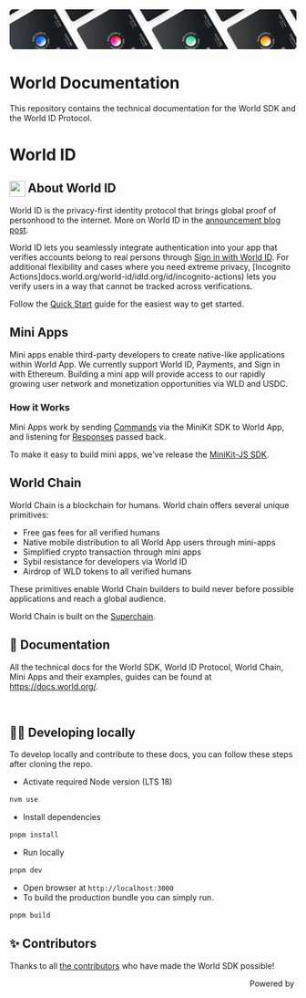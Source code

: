 <a href="https://world.org/world-id">
  <img src="/public/images/shared-readme/readme-header.png" alt="" />
</a>

# World Documentation

This repository contains the technical documentation for the World SDK and the World ID Protocol.

# World ID

## <img align="left" width="28" height="28" src="https://raw.githubusercontent.com/worldcoin/world-id-docs/main/public/images/shared-readme/readme-world-id.png" alt="" style="margin-right: 0; padding-right: 4px;" /> About World ID

World ID is the privacy-first identity protocol that brings global proof of personhood to the internet. More on World ID in the [announcement blog post](https://world.org/blog/announcements/introducing-world-id-and-sdk).

World ID lets you seamlessly integrate authentication into your app that verifies accounts belong to real persons through [Sign in with World ID](https://docs.world.org/world-id/id/sign-in). For additional flexibility and cases where you need extreme privacy, [Incognito Actions]docs.world.org/world-id/idld.org/id/incognito-actions) lets you verify users in a way that cannot be tracked across verifications.

Follow the [Quick Start](https://docs.world.org/world-id/) guide for the easiest way to get started.

## Mini Apps

Mini apps enable third-party developers to create native-like applications within World App. We currently support World ID, Payments, and Sign in with Ethereum. Building a mini app will provide access to our rapidly growing user network and monetization opportunities via WLD and USDC.

### How it Works

Mini Apps work by sending [Commands](http://docs.world.org/mini-apps/quick-start/commands) via the MiniKit SDK to World App, and listening for [Responses](http://docs.world.org/mini-apps/quick-start/responses) passed back.

To make it easy to build mini apps, we’ve release the [MiniKit-JS SDK](https://www.npmjs.com/package/@worldcoin/minikit-js).

## World Chain

World Chain is a blockchain for humans. World chain offers several unique primitives:

-   Free gas fees for all verified humans
-   Native mobile distribution to all World App users through mini-apps
-   Simplified crypto transaction through mini apps
-   Sybil resistance for developers via World ID
-   Airdrop of WLD tokens to all verified humans

These primitives enable World Chain builders to build never before possible applications and reach a global audience.

World Chain is built on the [Superchain](https://docs.optimism.io/stack/explainer).

## 📄 Documentation

All the technical docs for the World SDK, World ID Protocol, World Chain, Mini Apps and their examples, guides can be found at <https://docs.world.org/>.

<a href="https://docs.world.org">
  <p align="center">
    <picture align="center">
      <source media="(prefers-color-scheme: dark)" srcset="https://raw.githubusercontent.com/worldcoin/world-id-docs/main/public/images/shared-readme/visit-documentation-dark.png" height="50px" />
      <source media="(prefers-color-scheme: light)" srcset="https://raw.githubusercontent.com/worldcoin/world-id-docs/main/public/images/shared-readme/visit-documentation-light.png" height="50px" />
      <img />
    </picture>
  </p>
</a>

## 🧑‍💻 Developing locally

To develop locally and contribute to these docs, you can follow these steps after cloning the repo.

-   Activate required Node version (LTS 18)

```bash
nvm use
```

-   Install dependencies

```bash
pnpm install
```

-   Run locally

```bash
pnpm dev
```

-   Open browser at `http://localhost:3000`
-   To build the production bundle you can simply run.

```bash
pnpm build
```

## ✨ Contributors

Thanks to all [the contributors](CONTRIBUTING.md) who have made the World SDK possible!

<p align="right"> Powered by
  <a href="https://world.org">
    <picture align="right">
      <source media="(prefers-color-scheme: light)" srcset="public/world-logo.svg" height="24" />
      <source media="(prefers-color-scheme: dark)" srcset="public/world-logo-white.svg" height="24" />
      <img />
    </picture>
  </a>
</p>
